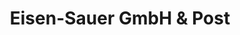 ---
title: "Eisen-Sauer GmbH & Post"
url: /kleinostheim/eisen-sauer-gmbh-und-post/
shop: Eisenwaren
---